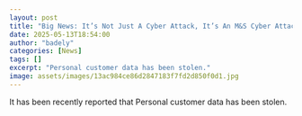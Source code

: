 ```yaml
---
layout: post
title: "Big News: It’s Not Just A Cyber Attack, It’s An M&S Cyber Attack"
date: 2025-05-13T18:54:00
author: "badely"
categories: [News]
tags: []
excerpt: "Personal customer data has been stolen."
image: assets/images/13ac984ce86d2847183f7fd2d850f0d1.jpg
---
```


It has been recently reported that Personal customer data has been stolen.

